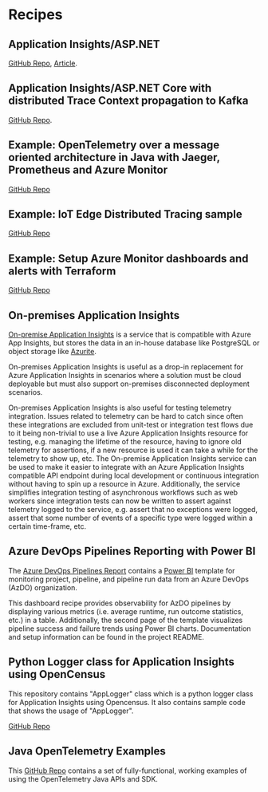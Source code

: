 # Recipes

## Application Insights/ASP.NET

[GitHub Repo](https://github.com/Azure-Samples/application-insights-aspnet-sample-opentelemetry), [Article](https://devblogs.microsoft.com/aspnet/observability-asp-net-core-apps/).

## Application Insights/ASP.NET Core with distributed Trace Context propagation to Kafka

[GitHub Repo](https://github.com/MagdaPaj/application-insights-aspnet-sample-trace-context-propagation).

## Example: OpenTelemetry over a message oriented architecture in Java with Jaeger, Prometheus and Azure Monitor

[GitHub Repo](https://github.com/iamnicoj/OpenTelemetry-Async-Java-with-Jaeger-Prometheus-AzMonitor)

## Example: IoT Edge Distributed Tracing sample

[GitHub Repo](https://github.com/eedorenko/iotedge-logging-and-monitoring-solution/tree/eedorenko/dist-tracing/DistributedTracing)

## Example: Setup Azure Monitor dashboards and alerts with Terraform

[GitHub Repo](https://github.com/buzzfrog/azure-alert-dashboard-terraform)

## On-premises Application Insights

[On-premise Application Insights](https://github.com/c-w/appinsights-on-premises) is a service that is compatible with Azure App Insights, but stores the data in an in-house database like PostgreSQL or object storage like [Azurite](https://github.com/Azure/Azurite).

On-premises Application Insights is useful as a drop-in replacement for Azure Application Insights in scenarios where a solution must be cloud deployable but must also support on-premises disconnected deployment scenarios.

On-premises Application Insights is also useful for testing telemetry integration. Issues related to telemetry can be hard to catch since often these integrations are excluded from unit-test or integration test flows due to it being non-trivial to use a live Azure Application Insights resource for testing, e.g. managing the lifetime of the resource, having to ignore old telemetry for assertions, if a new resource is used it can take a while for the telemetry to show up, etc. The On-premise Application Insights service can be used to make it easier to integrate with an Azure Application Insights compatible API endpoint during local development or continuous integration without having to spin up a resource in Azure. Additionally, the service simplifies integration testing of asynchronous workflows such as web workers since integration tests can now be written to assert against telemetry logged to the service, e.g. assert that no exceptions were logged, assert that some number of events of a specific type were logged within a certain time-frame, etc.

## Azure DevOps Pipelines Reporting with Power BI

The [Azure DevOps Pipelines Report](https://github.com/Azure-Samples/powerbi-pipeline-report) contains a [Power BI](https://learn.microsoft.com/en-us/power-bi/fundamentals/power-bi-overview) template for monitoring project, pipeline, and pipeline run data from an Azure DevOps (AzDO) organization.

This dashboard recipe provides observability for AzDO pipelines by displaying various metrics (i.e. average runtime, run outcome statistics, etc.) in a table. Additionally, the second page of the template visualizes pipeline success and failure trends using Power BI charts. Documentation and setup information can be found in the project README.

## Python Logger class for Application Insights using OpenCensus

This repository contains "AppLogger" class which is a python logger class for Application Insights using Opencensus. It also contains sample code that shows the usage of "AppLogger".

[GitHub Repo](https://github.com/Azure-Samples/azure-monitor-opencensus-python/tree/master/azure_monitor/python_logger_opencensus_azure)

## Java OpenTelemetry Examples

This [GitHub Repo](https://github.com/open-telemetry/opentelemetry-java-docs) contains a set of fully-functional, working examples of using the OpenTelemetry Java APIs and SDK.
